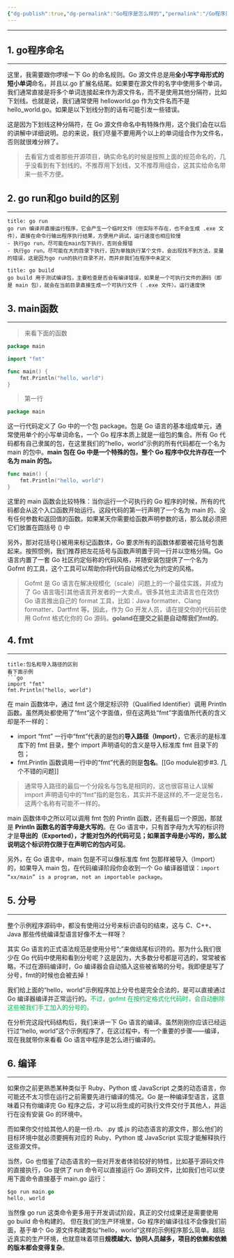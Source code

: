 ```yaml
---
{"dg-publish":true,"dg-permalink":"Go程序是怎么样的","permalink":"/Go程序是怎么样的/","noteIcon":"","created":"2023-04-18 21:09:01","updated":""}
---
```


---

## 1. go程序命名
---
这里，我需要跟你啰嗦一下 Go 的命名规则。Go 源文件总是用**全小写字母形式的短小单词**命名，并且以.go 扩展名结尾。如果要在源文件的名字中使用多个单词，我们通常直接是将多个单词连接起来作为源文件名，而不是使用其他分隔符，比如下划线。也就是说，我们通常使用 helloworld.go 作为文件名而不是 hello_world.go。如果是以下划线分割的话有可能引发一些错误。

这是因为下划线这种分隔符，在 Go 源文件命名中有特殊作用，这个我们会在以后的讲解中详细说明。总的来说，我们尽量不要用两个以上的单词组合作为文件名，否则就很难分辨了。

>去看官方或者那些开源项目，确实命名的时候是按照上面的规范命名的，几乎没看到有下划线的。不推荐用下划线，又不推荐用组合，这其实给命名带来一些不方便。


##  2. go run和go build的区别
---
```ad-note
title: go run
go run 编译并直接运行程序，它会产生一个临时文件（但实际不存在，也不会生成 .exe 文件），直接在命令行输出程序执行结果，方便用户调试，运行速度也相应较慢
- 执行go run，尽可能在main包下执行，否则会报错
- 执行go run，尽可能在大的目录下执行，因为单独执行某个文件，会出现找不到方法，变量的错误，这是因为go run的执行目录不对，而并非我们在程序中未定义
```

```ad-summary
title: go build
go build 用于测试编译包，主要检查是否会有编译错误，如果是一个可执行文件的源码（即是 main 包），就会在当前目录直接生成一个可执行文件（ .exe 文件）。运行速度快
```

## 3. main函数
---
> 来看下面的函数
```go
package main

import "fmt"

func main() {
    fmt.Println("hello, world")
}
```
> 第一行
```go
package main
```
这一行代码定义了 Go 中的一个包 package。包是 Go 语言的基本组成单元，通常使用单个的小写单词命名，一个 Go 程序本质上就是一组包的集合。所有 Go 代码都有自己隶属的包，在这里我们的“hello，world”示例的所有代码都在一个名为 main 的包中。**main 包在 Go 中是一个特殊的包，整个 Go 程序中仅允许存在一个名为 main 的包。**

```go
func main() {
    fmt.Println("hello, world")
}
```

这里的 main 函数会比较特殊：当你运行一个可执行的 Go 程序的时候，所有的代码都会从这个入口函数开始运行。这段代码的第一行声明了一个名为 main 的、没有任何参数和返回值的函数。如果某天你需要给函数声明参数的话，那么就必须把它们放置在圆括号 () 中

另外，那对花括号{}被用来标记函数体，Go 要求所有的函数体都要被花括号包裹起来。按照惯例，我们推荐把左花括号与函数声明置于同一行并以空格分隔。Go 语言内置了一套 Go 社区约定俗称的代码风格，并随安装包提供了一个名为 Gofmt 的工具，这个工具可以帮助你将代码自动格式化为约定的风格。

>Gofmt 是 Go 语言在解决规模化（scale）问题上的一个最佳实践，并成为了 Go 语言吸引其他语言开发者的一大卖点。很多其他主流语言也在效仿 Go 语言推出自己的 format 工具，比如：Java formatter、Clang formatter、Dartfmt 等。因此，作为 Go 开发人员，请在提交你的代码前使用 Gofmt 格式化你的 Go 源码。**goland在提交之前是自动帮我们fmt的**。

## 4. fmt
---
```ad-example
title:包名和导入路径的区别
看下面示例
```go
import "fmt"
fmt.Println("hello, world")
```
在 main 函数体中，通过 fmt 这个限定标识符（Qualified Identifier）调用 Println 函数。虽然两处都使用了“fmt”这个字面值，但在这两处“fmt”字面值所代表的含义却是不一样的：
-   import “fmt” 一行中“fmt”代表的是包的**导入路径（Import）**，它表示的是标准库下的 fmt 目录，整个 import 声明语句的含义是导入标准库 fmt 目录下的包；
-   fmt.Println 函数调用一行中的“fmt”代表的则是**包名**。[[Go module初步#3. 几个不错的问题]]

>通常导入路径的最后一个分段名与包名是相同的，这也很容易让人误解 import 声明语句中的“fmt”指的是包名，其实并不是这样的,不一定是包名，这两个名称有可能不一样的。

main 函数体中之所以可以调用 fmt 包的 Println 函数，还有最后一个原因，那就是 **Println 函数名的首字母是大写的**。在 Go 语言中，只有首字母为大写的标识符才是**导出的（Exported），才能对包外的代码可见；如果首字母是小写的，那么就说明这个标识符仅限于在声明它的包内可见**。

另外，在 Go 语言中，main 包是不可以像标准库 fmt 包那样被导入（Import）的，如果导入 main 包，在代码编译阶段你会收到一个 Go 编译器错误：`import “xx/main” is a program, not an importable package`。

## 5. 分号
---
整个示例程序源码中，都没有使用过分号来标识语句的结束，这与 C、C++、Java 那些传统编译型语言好像不太一样呀？

其实 Go 语言的正式语法规范是使用分号“;”来做结尾标识符的。那为什么我们很少在 Go 代码中使用和看到分号呢？这是因为，大多数分号都是可选的，常常被省略，不过在源码编译时，Go 编译器会自动插入这些被省略的分号。我即便是写了分号，fmt的时候也会被去掉！

我们给上面的“hello，world”示例程序加上分号也是完全合法的，是可以直接通过 Go 编译器编译并正常运行的。<font color="#00b050">不过，gofmt 在按约定格式化代码时，会自动删除这些被我们手工加入的分号的。</font>

在分析完这段代码结构后，我们来讲一下 Go 语言的编译。虽然刚刚你应该已经运行过“hello, world”这个示例程序了，在这过程中，有一个重要的步骤——编译，现在我就带你来看看 Go 语言中程序是怎么进行编译的。

## 6. 编译
---
如果你之前更熟悉某种类似于 Ruby、Python 或 JavaScript 之类的动态语言，你可能还不太习惯在运行之前需要先进行编译的情况。Go 是一种编译型语言，这意味着只有你编译完 Go 程序之后，才可以将生成的可执行文件交付于其他人，并运行在没有安装 Go 的环境中。

而如果你交付给其他人的是一份.rb、.py 或.js 的动态语言的源文件，那么他们的目标环境中就必须要拥有对应的 Ruby、Python 或 JavaScript 实现才能解释执行这些源文件。

当然，Go 也借鉴了动态语言的一些对开发者体验较好的特性，比如基于源码文件的直接执行，Go 提供了 run 命令可以直接运行 Go 源码文件，比如我们也可以使用下面命令直接基于 main.go 运行：

```go
$go run main.go
hello, world
```

当然像 go run 这类命令更多用于开发调试阶段，真正的交付成果还是需要使用 go build 命令构建的。
但在我们的生产环境里，Go 程序的编译往往不会像我们前面，基于单个 Go 源文件构建类似“hello，world”这样的示例程序那么简单。越贴近真实的生产环境，也就意味着项目**规模越大、协同人员越多，项目的依赖和依赖的版本都会变得复杂**。